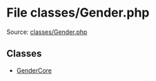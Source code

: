 File classes/Gender.php
=========

Source: [classes/Gender.php](https://github.com/PrestaShop/PrestaShop/blob/1.6.0.4/classes/Gender.php)


Classes
-------

* [GenderCore](class.GenderCore.md)

